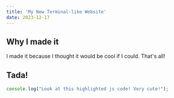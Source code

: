 ```yaml
---
title: 'My New Terminal-like Website'
date: 2023-12-17
---
```


## Why I made it

I made it because I thought it would be cool if I could. That's all!

## Tada!

```javascript
console.log("Look at this highlighted js code! Very cute!");
```
